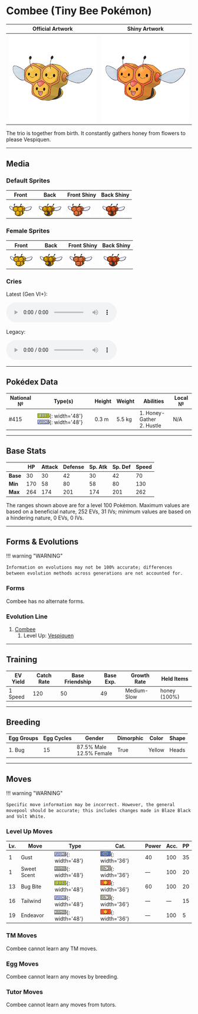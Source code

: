 # Combee (Tiny Bee Pokémon)

| Official Artwork | Shiny Artwork |
| --- | --- |
| ![Official Artwork](../assets/sprites/combee/official_artwork.png) | ![Shiny Artwork](../assets/sprites/combee/official_artwork_shiny.png) |

The trio is together from birth. It constantly gathers honey from flowers to please Vespiquen.

---

## Media

### Default Sprites

| Front | Back | Front Shiny | Back Shiny |
| --- | --- | --- | --- |
| ![Front](../assets/sprites/combee/front.gif) | ![Back](../assets/sprites/combee/back.gif) | ![Front Shiny](../assets/sprites/combee/front_shiny.gif) | ![Back Shiny](../assets/sprites/combee/back_shiny.gif) |

### Female Sprites

| Front | Back | Front Shiny | Back Shiny |
| --- | --- | --- | --- |
| ![Front](../assets/sprites/combee/front_female.gif) | ![Back](../assets/sprites/combee/back_female.gif) | ![Front Shiny](../assets/sprites/combee/front_shiny_female.gif) | ![Back Shiny](../assets/sprites/combee/back_shiny_female.gif) |

### Cries

Latest (Gen VI+):

<audio controls>
<source src='../../assets/cries/combee/latest.ogg' type='audio/ogg'>
  Your browser does not support the audio element.
</audio>

Legacy:

<audio controls>
<source src='../../assets/cries/combee/legacy.ogg' type='audio/ogg'>
  Your browser does not support the audio element.
</audio>

---

## Pokédex Data

| National № | Type(s) | Height | Weight | Abilities | Local № |
|------------|---------|--------|--------|-----------|---------|
| #415 | ![bug](../assets/types/bug.png){: width='48'} ![flying](../assets/types/flying.png){: width='48'} | 0.3 m | 5.5 kg | 1. Honey-Gather<br>2. Hustle | N/A |

---

## Base Stats
|   | HP | Attack | Defense | Sp. Atk | Sp. Def | Speed |
|---|----|--------|---------|---------|---------|-------|
| **Base** | 30 | 30 | 42 | 30 | 42 | 70 |
| **Min** | 170 | 58 | 80 | 58 | 80 | 130 |
| **Max** | 264 | 174 | 201 | 174 | 201 | 262 |

The ranges shown above are for a level 100 Pokémon. Maximum values are based on a beneficial nature, 252 EVs, 31 IVs; minimum values are based on a hindering nature, 0 EVs, 0 IVs.

---

## Forms & Evolutions

!!! warning "WARNING"

    Information on evolutions may not be 100% accurate; differences between evolution methods across generations are not accounted for.

### Forms

Combee has no alternate forms.

### Evolution Line

1. [Combee](combee.md/)
    1. Level Up: [Vespiquen](vespiquen.md/)




---

## Training

| EV Yield | Catch Rate | Base Friendship | Base Exp. | Growth Rate | Held Items |
|----------|------------|-----------------|-----------|-------------|------------|
| 1 Speed | 120 | 50 | 49 | Medium-Slow | honey (100%) |

---

## Breeding

| Egg Groups | Egg Cycles | Gender | Dimorphic | Color | Shape |
|------------|------------|--------|-----------|-------|-------|
| 1. Bug | 15 | 87.5% Male<br>12.5% Female | True | Yellow | Heads |

---

## Moves

!!! warning "WARNING"

    Specific move information may be incorrect. However, the general movepool should be accurate; this includes changes made in Blaze Black and Volt White.

### Level Up Moves

| Lv. | Move | Type | Cat. | Power | Acc. | PP |
| --- | --- | --- | --- | --- | --- | --- |
| 1 | Gust | ![flying](../assets/types/flying.png){: width='48'} | ![special](../assets/move_category/special.png){: width='36'} | 40 | 100 | 35 |
| 1 | Sweet Scent | ![normal](../assets/types/normal.png){: width='48'} | ![status](../assets/move_category/status.png){: width='36'} | — | 100 | 20 |
| 13 | Bug Bite | ![bug](../assets/types/bug.png){: width='48'} | ![physical](../assets/move_category/physical.png){: width='36'} | 60 | 100 | 20 |
| 16 | Tailwind | ![flying](../assets/types/flying.png){: width='48'} | ![status](../assets/move_category/status.png){: width='36'} | — | — | 15 |
| 19 | Endeavor | ![normal](../assets/types/normal.png){: width='48'} | ![physical](../assets/move_category/physical.png){: width='36'} | — | 100 | 5 |

### TM Moves

Combee cannot learn any TM moves.
### Egg Moves

Combee cannot learn any moves by breeding.
### Tutor Moves

Combee cannot learn any moves from tutors.
